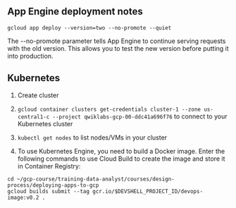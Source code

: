 ## App Engine deployment notes

```gcloud app deploy --version=two --no-promote --quiet```

The --no-promote parameter tells App Engine to continue serving requests with the old version. This allows you to test the new version before putting it into production.

## Kubernetes

1. Create cluster

2. ```gcloud container clusters get-credentials cluster-1 --zone us-central1-c --project qwiklabs-gcp-00-ddc41a696f76```  to connect to your Kubernetes cluster

3. ```kubectl get nodes``` to list nodes/VMs in your cluster

4. To use Kubernetes Engine, you need to build a Docker image. Enter the following commands to use Cloud Build to create the image and store it in Container Registry:

```
cd ~/gcp-course/training-data-analyst/courses/design-process/deploying-apps-to-gcp
gcloud builds submit --tag gcr.io/$DEVSHELL_PROJECT_ID/devops-image:v0.2 .
```
